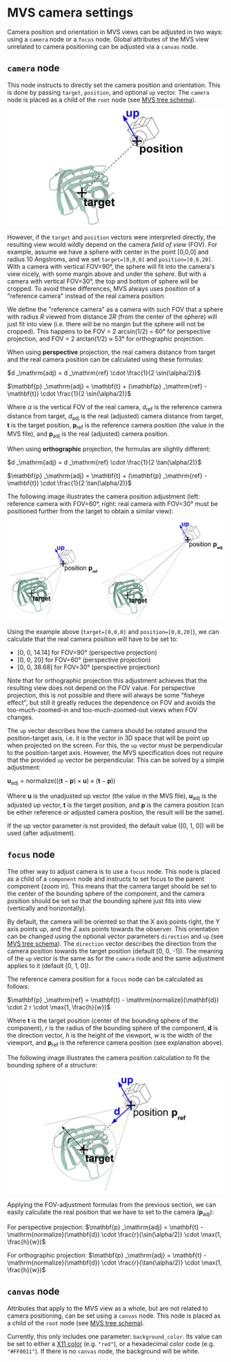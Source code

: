 # MVS camera settings

Camera position and orientation in MVS views can be adjusted in two ways: using a `camera` node or a `focus` node. Global attributes of the MVS view unrelated to camera positioning can be adjusted via a `canvas` node.

## **`camera`** node

This node instructs to directly set the camera position and orientation. This is done by passing `target`, `position`, and optional `up` vector. The `camera` node is placed as a child of the `root` node (see [MVS tree schema](./mvs-tree-schema.md#camera)).

![Camera parameters](./files/camera.png 'Camera parameters')

However, if the `target` and `position` vectors were interpreted directly, the resulting view would wildly depend on the camera _field of view_ (FOV). For example, assume we have a sphere with center in the point [0,0,0] and radius 10 Angstroms, and we set `target=[0,0,0]` and `position=[0,0,20]`. With a camera with vertical FOV=90&deg;, the sphere will fit into the camera's view nicely, with some margin above and under the sphere. But with a camera with vertical FOV=30&deg;, the top and bottom of sphere will be cropped. To avoid these differences, MVS always uses position of a "reference camera" instead of the real camera position.

We define the "reference camera" as a camera with such FOV that a sphere with radius _R_ viewed from distance 2*R* (from the center of the sphere) will just fit into view (i.e. there will be no margin but the sphere will not be cropped). This happens to be FOV = 2 arcsin(1/2) = 60&deg; for perspective projection, and FOV = 2 arctan(1/2) &approx; 53&deg; for orthographic projection.

When using **perspective** projection, the real camera distance from target and the real camera position can be calculated using these formulas:

$d _\mathrm{adj} = d _\mathrm{ref} \cdot \frac{1}{2 \sin(\alpha/2)}$

$\mathbf{p} _\mathrm{adj} = \mathbf{t} + (\mathbf{p} _\mathrm{ref} - \mathbf{t}) \cdot \frac{1}{2 \sin(\alpha/2)}$

Where $\alpha$ is the vertical FOV of the real camera, $d _\mathrm{ref}$ is the reference camera distance from target, $d _\mathrm{adj}$ is the real (adjusted) camera distance from target, $\mathbf{t}$ is the target position, $\mathbf{p} _\mathrm{ref}$ is the reference camera position (the value in the MVS file), and $\mathbf{p} _\mathrm{adj}$ is the real (adjusted) camera position.

When using **orthographic** projection, the formulas are slightly different:

$d _\mathrm{adj} = d _\mathrm{ref} \cdot \frac{1}{2 \tan(\alpha/2)}$

$\mathbf{p} _\mathrm{adj} = \mathbf{t} + (\mathbf{p} _\mathrm{ref} - \mathbf{t}) \cdot \frac{1}{2 \tan(\alpha/2)}$

The following image illustrates the camera position adjustment (left: reference camera with FOV=60&deg;, right: real camera with FOV=30&deg; must be positioned further from the target to obtain a similar view):

![Camera position adjustment (left: reference camera, right: real camera)](./files/camera-adjustment.png 'Camera position adjustment (left: reference camera, right: real camera)')

Using the example above (`target=[0,0,0]` and `position=[0,0,20]`), we can calculate that the real camera position will have to be set to:

-   [0, 0, 14.14] for FOV=90&deg; (perspective projection)
-   [0, 0, 20] for FOV=60&deg; (perspective projection)
-   [0, 0, 38.68] for FOV=30&deg; (perspective projection)

Note that for orthographic projection this adjustment achieves that the resulting view does not depend on the FOV value. For perspective projection, this is not possible and there will always be some "fisheye effect", but still it greatly reduces the dependence on FOV and avoids the too-much-zoomed-in and too-much-zoomed-out views when FOV changes.

The `up` vector describes how the camera should be rotated around the position-target axis, i.e. it is the vector in 3D space that will be point up when projected on the screen. For this, the `up` vector must be perpendicular to the position-target axis. However, the MVS specification does not require that the provided `up` vector be perpendicular. This can be solved by a simple adjustment:

$\mathbf{u} _\mathrm{adj} = \mathrm{normalize} ( ((\mathbf{t}-\mathbf{p}) \times \mathbf{u}) \times (\mathbf{t}-\mathbf{p}) )$

Where $\mathbf{u}$ is the unadjusted up vector (the value in the MVS file), $\mathbf{u} _\mathrm{adj}$ is the adjusted up vector, $\mathbf{t}$ is the target position, and $\mathbf{p}$ is the camera position (can be either reference or adjusted camera position, the result will be the same).

If the up vector parameter is not provided, the default value ([0, 1, 0]) will be used (after adjustment).

## **`focus`** node

The other way to adjust camera is to use a `focus` node. This node is placed as a child of a `component` node and instructs to set focus to the parent component (zoom in). This means that the camera target should be set to the center of the bounding sphere of the component, and the camera position should be set so that the bounding sphere just fits into view (vertically and horizontally).

By default, the camera will be oriented so that the X axis points right, the Y axis points up, and the Z axis points towards the observer. This orientation can be changed using the optional vector parameters `direction` and `up` (see [MVS tree schema](./mvs-tree-schema.md#focus)). The `direction` vector describes the direction from the camera position towards the target position (default [0, 0, -1]). The meaning of the `up` vector is the same as for the `camera` node and the same adjustment applies to it (default [0, 1, 0]).

The reference camera position for a `focus` node can be calculated as follows:

$\mathbf{p} _\mathrm{ref} = \mathbf{t} - \mathrm{normalize}(\mathbf{d}) \cdot 2 r \cdot \max(1, \frac{h}{w})$

Where $\mathbf{t}$ is the target position (center of the bounding sphere of the component), $r$ is the radius of the bounding sphere of the component, $\mathbf{d}$ is the direction vector, $h$ is the height of the viewport, $w$ is the width of the viewport, and $\mathbf{p} _\mathrm{ref}$ is the reference camera position (see explanation above).

The following image illustrates the camera position calculation to fit the bounding sphere of a structure:

![Focus calculation](./files/focus.png 'Focus calculation')

Applying the FOV-adjustment formulas from the previous section, we can easily calculate the real position that we have to set to the camera ($\mathbf{p} _\mathrm{adj}$):

For perspective projection: $\mathbf{p} _\mathrm{adj} = \mathbf{t} - \mathrm{normalize}(\mathbf{d}) \cdot \frac{r}{\sin(\alpha/2)} \cdot \max(1, \frac{h}{w})$

For orthographic projection: $\mathbf{p} _\mathrm{adj} = \mathbf{t} - \mathrm{normalize}(\mathbf{d}) \cdot \frac{r}{\tan(\alpha/2)} \cdot \max(1, \frac{h}{w})$

## **`canvas`** node

Attributes that apply to the MVS view as a whole, but are not related to camera positioning, can be set using a `canvas` node. This node is placed as a child of the `root` node (see [MVS tree schema](./mvs-tree-schema.md#canvas)).

Currently, this only includes one parameter: `background_color`. Its value can be set to either a [X11 color](http://www.w3.org/TR/css3-color/#svg-color) (e.g. `"red"`), or a hexadecimal color code (e.g. `"#FF0011"`). If there is no `canvas` node, the background will be white.
